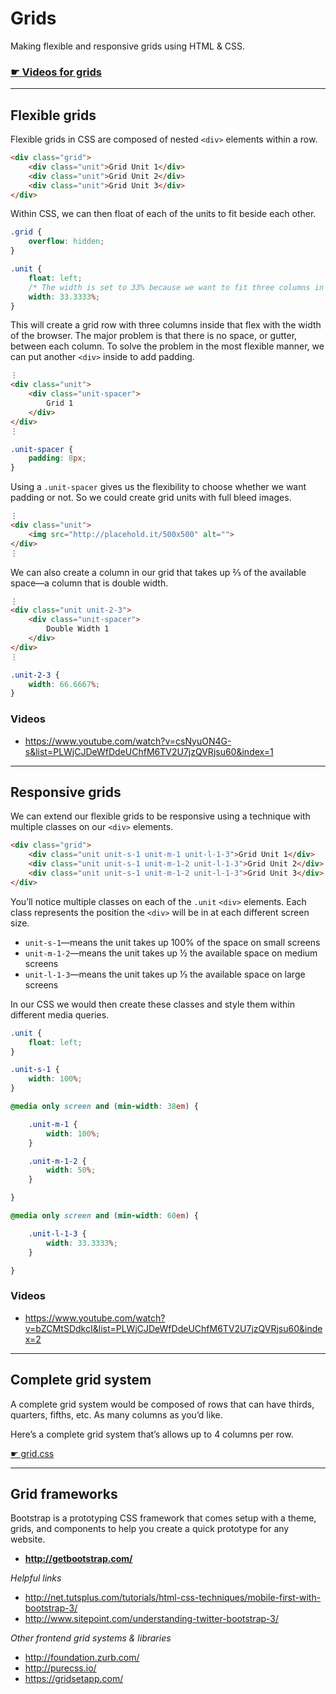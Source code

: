 # Grids

Making flexible and responsive grids using HTML & CSS.

### [☛ Videos for grids](https://www.youtube.com/playlist?list=PLWjCJDeWfDdeUChfM6TV2U7jzQVRjsu60)

---

## Flexible grids

Flexible grids in CSS are composed of nested `<div>` elements within a row.

```html
<div class="grid">
	<div class="unit">Grid Unit 1</div>
	<div class="unit">Grid Unit 2</div>
	<div class="unit">Grid Unit 3</div>
</div>
```

Within CSS, we can then float of each of the units to fit beside each other.

```css
.grid {
	overflow: hidden;
}

.unit {
	float: left;
	/* The width is set to 33% because we want to fit three columns in our row. */
	width: 33.3333%;
}
```

This will create a grid row with three columns inside that flex with the width of the browser.
The major problem is that there is no space, or gutter, between each column.
To solve the problem in the most flexible manner, we can put another `<div>` inside to add padding.

```html
⋮
<div class="unit">
	<div class="unit-spacer">
		Grid 1
	</div>
</div>
⋮
```

```css
.unit-spacer {
	padding: 8px;
}
```

Using a `.unit-spacer` gives us the flexibility to choose whether we want padding or not.
So we could create grid units with full bleed images.

```html
⋮
<div class="unit">
	<img src="http://placehold.it/500x500" alt="">
</div>
⋮
```

We can also create a column in our grid that takes up ⅔ of the available space—a column that is double width.

```html
⋮
<div class="unit unit-2-3">
	<div class="unit-spacer">
		Double Width 1
	</div>
</div>
⋮
```

```css
.unit-2-3 {
	width: 66.6667%;
}
```

### Videos

- <https://www.youtube.com/watch?v=csNyuON4G-s&list=PLWjCJDeWfDdeUChfM6TV2U7jzQVRjsu60&index=1>

---

## Responsive grids

We can extend our flexible grids to be responsive using a technique with multiple classes on our `<div>` elements.

```html
<div class="grid">
	<div class="unit unit-s-1 unit-m-1 unit-l-1-3">Grid Unit 1</div>
	<div class="unit unit-s-1 unit-m-1-2 unit-l-1-3">Grid Unit 2</div>
	<div class="unit unit-s-1 unit-m-1-2 unit-l-1-3">Grid Unit 3</div>
</div>
```

You’ll notice multiple classes on each of the `.unit` `<div>` elements.
Each class represents the position the `<div>` will be in at each different screen size.

- `unit-s-1`—means the unit takes up 100% of the space on small screens
- `unit-m-1-2`—means the unit takes up ½ the available space on medium screens
- `unit-l-1-3`—means the unit takes up ⅓ the available space on large screens

In our CSS we would then create these classes and style them within different media queries.

```css
.unit {
	float: left;
}

.unit-s-1 {
	width: 100%;
}

@media only screen and (min-width: 38em) {

	.unit-m-1 {
		width: 100%;
	}

	.unit-m-1-2 {
		width: 50%;
	}

}

@media only screen and (min-width: 60em) {

	.unit-l-1-3 {
		width: 33.3333%;
	}

}

```

### Videos

- <https://www.youtube.com/watch?v=bZCMtSDdkcI&list=PLWjCJDeWfDdeUChfM6TV2U7jzQVRjsu60&index=2>

---

## Complete grid system

A complete grid system would be composed of rows that can have thirds, quarters, fifths, etc.
As many columns as you’d like.

Here’s a complete grid system that’s allows up to 4 columns per row.

[☛ grid.css](css/grid.css)

---

## Grid frameworks

Bootstrap is a prototyping CSS framework that comes setup with a theme, grids, and components to help you create a quick prototype for any website.

- **<http://getbootstrap.com/>**

*Helpful links*

- <http://net.tutsplus.com/tutorials/html-css-techniques/mobile-first-with-bootstrap-3/>
- <http://www.sitepoint.com/understanding-twitter-bootstrap-3/>

*Other frontend grid systems & libraries*

- <http://foundation.zurb.com/>
- <http://purecss.io/>
- <https://gridsetapp.com/>
